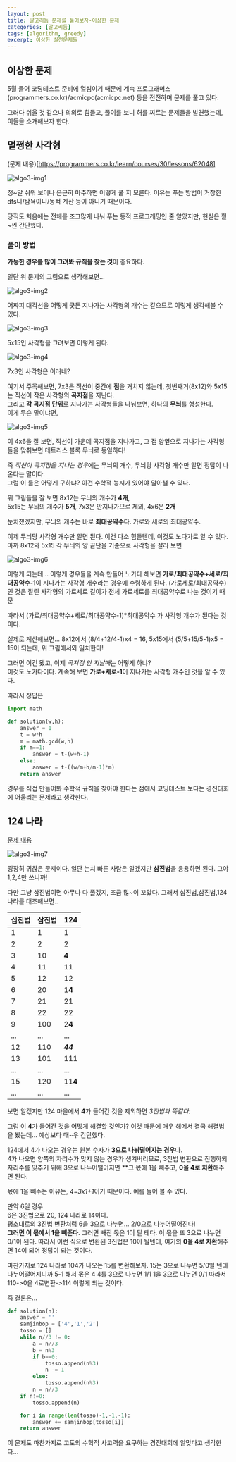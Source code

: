 ```yaml
---
layout: post
title: 알고리듬 문제를 풀어보자-이상한 문제
categories: [알고리듬]
tags: [algorithm, greedy]
excerpt: 이상한 실전문제들
---
```


## 이상한 문제

5월 들어 코딩테스트 준비에 열심이기 때문에 계속 프로그래머스(programmers.co.kr)/acmicpc(acmicpc.net) 등을 전전하며 문제를 풀고 있다.

그러다 쉬울 것 같으나 의외로 힘들고, 풀이를 보니 허를 찌르는 문제들을 발견했는데, 이들을 소개해보자 한다.

## 멀쩡한 사각형

(문제 내용)[https://programmers.co.kr/learn/courses/30/lessons/62048]

![algo3-img1](/images/posts/algorithm3-img1.png)

정~말 쉬워 보이나 은근히 마주하면 어떻게 풀 지 모른다. 이유는 푸는 방법이 거창한 dfs니/탐욕이니/동적 계산 등이 아니기 때문이다.

당직도 처음에는 전체를 조그많게 나눠 푸는 동적 프로그래밍인 줄 알았지만, 현실은 훨~씬 간단했다.

### 풀이 방법

**가능한 경우를 많이 그려봐 규칙을 찾는 것**이 중요하다.

일단 위 문제의 그림으로 생각해보면...

![algo3-img2](/images/posts/algorithm3-img2.png)

어짜피 대각선을 어떻게 긋든 지나가는 사각형의 개수는 같으므로 이렇게 생각해볼 수 있다.  

![algo3-img3](/images/posts/algorithm3-img3.png)

5x15인 사각형을 그려보면 이렇게 된다.

![algo3-img4](/images/posts/algorithm3-img4.png)

7x3인 사각형은 이러네?

여기서 주목해보면, 7x3은 직선이 중간에 **점**을 거치지 않는데, 첫번째거(8x12)와 5x15는 직선이 작은 사각형의 **곡지점**을 지난다.  
그리고 **각 곡지점 단위**로 지나가는 사각형들을 나눠보면, 하나의 **무늬**를 형성한다.  
이게 무슨 말이냐면,

![algo3-img5](/images/posts/algorithm3-img5.png)

이 4x6을 잘 보면, 직선이 가운데 곡지점을 지나가고, 그 점 양옆으로 지나가는 사각형들을 맞춰보면 테트리스 블록 무늬로 동일하다!  

즉 *직선이 곡지점을 지나는 경우*에는 무늬의 개수, 무늬당 사각형 개수만 알면 정답이 나온다는 말이다.  
그럼 이 둘은 어떻게 구하냐? 이건 수학적 능지가 있어야 알아챌 수 있다.  

위 그림들을 잘 보면
8x12는 무늬의 개수가 **4개**,  
5x15는 무늬의 개수가 **5개**,
7x3은 안지나가므로 제외, 4x6은 **2개**

눈치챘겠지만, 무늬의 개수는 바로 **최대공약수**다. 가로와 세로의 최대공약수.

이제 무늬당 사각형 개수만 알면 된다. 이건 다소 힘들텐데, 이것도 노다가로 알 수 있다.
아까 8x12와 5x15 각 무늬의 양 끝단을 기준으로 사각형을 잘라 보면

![algo3-img6](/images/posts/algorithm3-img6.png)

이렇게 되는데... 이렇게 경우들을 계속 만들어 노가다 해보면 **가로/최대공약수+세로/최대공약수-1**이 지나가는 사각형 개수라는 경우에 수렴하게 된다. (가로세로/최대공약수)인 것은 잘린 사각형의 가로세로 길이가 전체 가로세로를 최대공약수로 나눈 것이기 때문

따라서 (가로/최대공약수+세로/최대공약수-1)*최대공약수 가 사각형 개수가 된다는 것이다.

실제로 계산해보면... 8x12에서 (8/4+12/4-1)x4 = 16, 5x15에서 (5/5+15/5-1)x5 = 15이 되는데, 위 그림에서와 일치한다!

그러면 이건 됐고, 이제 *곡지점 안 지날때*는 어떻게 하냐?  
이것도 노가다이다. 계속해 보면 **가로+세로-1**이 지나가는 사각형 개수인 것을 알 수 있다.

따라서 정답은

```python
import math

def solution(w,h):
    answer = 1
    t = w*h
    m = math.gcd(w,h)
    if m==1:
        answer = t-(w+h-1)
    else:
        answer = t-((w/m+h/m-1)*m)
    return answer
```

경우를 직접 만들어봐 수학적 규칙을 찾아야 한다는 점에서 코딩테스트 보다는 경진대회 에 어울리는 문제라고 생각한다.

## 124 나라

[문제 내용](https://programmers.co.kr/learn/courses/30/lessons/12899)

![algo3-img7](/images/posts/algorithm3-img7.png)

굉장히 귀찮은 문제이다. 일단 눈치 빠른 사람은 알겠지만 **삼진법**을 응용하면 된다. 그야 1,2,4만 쓰니까!

다만 그냥 삼진법이면 아무나 다 풀겠지, 조금 많~이 꼬았다. 그래서 십진법,삼진법,124 나라를 대조해보면..

|십진법|삼진법|124|
|---|---|---|
|1|1|1|
|2|2|2|
|3|10|**4**|
|4|11|11|
|5|12|12|
|6|20|1**4**|
|7|21|21|
|8|22|22|
|9|100|2**4**|
|...|...|...|
|12|110|***44***|
|13|101|111|
|...|...|...|
|15|120|11**4**|
|...|...|...|

보면 알겠지만 124 마을에서 **4**가 들어간 것을 제외하면 *3진법과 똑같다.*

그럼 이 **4**가 들어간 것을 어떻게 해결할 것인가? 이것 때문에 매우 해메서 결국 해결법을 봤는데... 예상보다 매~우 간단했다.

124에서 4가 나오는 경우는 원본 수자가 **3으로 나눠떨어지는 경우**다.  
4가 나오면 양쪽의 자리수가 맞지 않는 경우가 생겨버리므로, 3진법 변환으로 진행하되 자리수를 맞추기 위해 3으로 나누어떨어지면 **그 몫에 1을 빼주고, **0을 4로 치환**해주면 된다.

몫에 1을 빼주는 이유는, *4=3x1+1*이기 때문이다. 예를 들어 볼 수 있다.

만약 6일 경우  
6은 3진법으로 20, 124 나라로 14이다.  
평소대로의 3진법 변환처럼 6을 3으로 나누면... 2/0으로 나누어떨어진다!  
**그러면 이 몫에서 1을 빼준다**. 그러면 빼진 몫은 1이 될 테다.
이 몫을 또 3으로 나누면 0/1이 된다. 따라서 이런 식으로 변환된 3진법은 10이 될텐데, 여기의 **0을 4로 치환**해주면 14이 되어 정답이 되는 것이다.

마찬가지로 124 나라로 104가 나오는 15를 변환해보자.
15는 3으로 나누면 5/0일 텐데 나누어떨어지니까 5-1 해서 몫은 4
4를 3으로 나누면 1/1
1을 3으로 나누면 0/1
따라서 110->0을 4로변환->114 이렇게 되는 것이다.

즉 결론은...
```python
def solution(n):
    answer = ''
    samjinbop = ['4','1','2']
    tosso = []
    while n//3 != 0:
        a = n//3
        b = n%3
        if b==0:
            tosso.append(n%3)
            n -= 1
        else:
            tosso.append(n%3)
        n = n//3
    if n!=0:
        tosso.append(n)

    for i in range(len(tosso)-1,-1,-1):
        answer += samjinbop[tosso[i]]
    return answer
```

이 문제도 마찬가지로 고도의 수학적 사고력을 요구하는 경진대회에 알맞다고 생각한다...